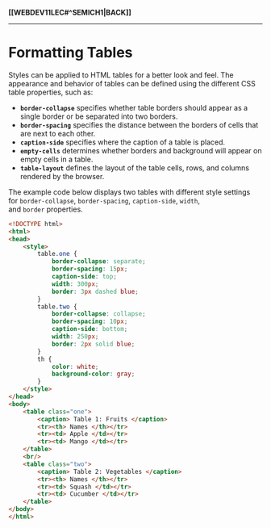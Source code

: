 **[[WEBDEV11LEC#^SEMICH1|BACK]]**

---
# Formatting Tables
Styles can be applied to HTML tables for a better look and feel.
The appearance and behavior of tables can be defined using the different CSS table properties, such as:
-   **`border-collapse`** specifies whether table borders should appear as a single border or be separated into two borders.
-   **`border-spacing`** specifies the distance between the borders of cells that are next to each other.   
-   **`caption-side`** specifies where the caption of a table is placed.    
-   **`empty-cells`** determines whether borders and background will appear on empty cells in a table.
-   **`table-layout`** defines the layout of the table cells, rows, and columns rendered by the browser.

The example code below displays two tables with different style settings for `border-collapse`, `border-spacing`, `caption-side`, `width`, and `border` properties.
```HTML
<!DOCTYPE html>
<html>
<head>
	<style>
		table.one {
			border-collapse: separate;
			border-spacing: 15px;
			caption-side: top;
			width: 300px;
			border: 3px dashed blue;
		}
		table.two {
			border-collapse: collapse;
			border-spacing: 10px;
			caption-side: bottom;
			width: 250px;
			border: 2px solid blue;
		}
		th {
			color: white;  
			background-color: gray;    
		}
	</style>
</head>
<body>
	<table class="one">
		<caption> Table 1: Fruits </caption>
		<tr><th> Names </th></tr>
		<tr><td> Apple </td></tr>
		<tr><td> Mango </td></tr>
	</table>
	<br/>
	<table class="two">
		<caption> Table 2: Vegetables </caption>
		<tr><th> Names </th></tr>
		<tr><td> Squash </td></tr>
		<tr><td> Cucumber </td></tr>
	</table> 
</body>
</html>
```